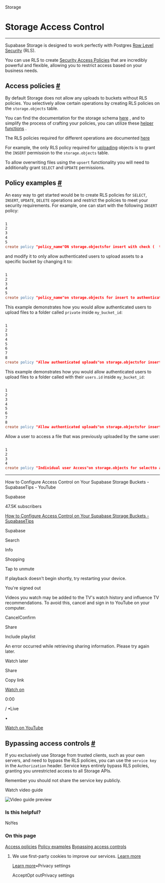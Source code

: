Storage

# Storage Access Control

* * *

Supabase Storage is designed to work perfectly with Postgres [Row Level Security](https://supabase.com/docs/guides/database/postgres/row-level-security) (RLS).

You can use RLS to create [Security Access Policies](https://www.postgresql.org/docs/current/sql-createpolicy.html) that are incredibly powerful and flexible, allowing you to restrict access based on your business needs.

## Access policies [\#](https://supabase.com/docs/guides/storage/security/access-control\#access-policies)

By default Storage does not allow any uploads to buckets without RLS policies. You selectively allow certain operations by creating RLS policies on the `storage.objects` table.

You can find the documentation for the storage schema [here](https://supabase.com/docs/guides/storage/schema/design) , and to simplify the process of crafting your policies, you can utilize these [helper functions](https://supabase.com/docs/guides/storage/schema/helper-functions) .

The RLS policies required for different operations are documented [here](https://supabase.com/docs/reference/javascript/storage-createbucket)

For example, the only RLS policy required for [uploading](https://supabase.com/docs/reference/javascript/storage-from-upload) objects is to grant the `INSERT` permission to the `storage.objects` table.

To allow overwriting files using the `upsert` functionality you will need to additionally grant `SELECT` and `UPDATE` permissions.

## Policy examples [\#](https://supabase.com/docs/guides/storage/security/access-control\#policy-examples)

An easy way to get started would be to create RLS policies for `SELECT`, `INSERT`, `UPDATE`, `DELETE` operations and restrict the policies to meet your security requirements. For example, one can start with the following `INSERT` policy:

```flex

1
2
3
4
5
create policy "policy_name"ON storage.objectsfor insert with check (  true);
```

and modify it to only allow authenticated users to upload assets to a specific bucket by changing it to:

```flex

1
2
3
4
5
create policy "policy_name"on storage.objects for insert to authenticated with check (    -- restrict bucket    bucket_id = 'my_bucket_id');
```

This example demonstrates how you would allow authenticated users to upload files to a folder called `private` inside `my_bucket_id`:

```flex

1
2
3
4
5
6
7
8
create policy "Allow authenticated uploads"on storage.objectsfor insertto authenticatedwith check (  bucket_id = 'my_bucket_id' and  (storage.foldername(name))[1] = 'private');
```

This example demonstrates how you would allow authenticated users to upload files to a folder called with their `users.id` inside `my_bucket_id`:

```flex

1
2
3
4
5
6
7
8
create policy "Allow authenticated uploads"on storage.objectsfor insertto authenticatedwith check (  bucket_id = 'my_bucket_id' and  (storage.foldername(name))[1] = (select auth.uid()::text));
```

Allow a user to access a file that was previously uploaded by the same user:

```flex

1
2
3
4
create policy "Individual user Access"on storage.objects for selectto authenticatedusing ( (select auth.uid()) = owner_id::uuid );
```

* * *

How to Configure Access Control on Your Supabase Storage Buckets - SupabaseTips - YouTube

Supabase

47.5K subscribers

[How to Configure Access Control on Your Supabase Storage Buckets - SupabaseTips](https://www.youtube.com/watch?v=4ERX__Y908k)

Supabase

Search

Info

Shopping

Tap to unmute

If playback doesn't begin shortly, try restarting your device.

You're signed out

Videos you watch may be added to the TV's watch history and influence TV recommendations. To avoid this, cancel and sign in to YouTube on your computer.

CancelConfirm

Share

Include playlist

An error occurred while retrieving sharing information. Please try again later.

Watch later

Share

Copy link

[Watch on](https://www.youtube.com/watch?v=4ERX__Y908k&embeds_referring_euri=https%3A%2F%2Fsupabase.com%2F)

0:00

/ •Live

•

[Watch on YouTube](https://www.youtube.com/watch?v=4ERX__Y908k "Watch on YouTube")

## Bypassing access controls [\#](https://supabase.com/docs/guides/storage/security/access-control\#bypassing-access-controls)

If you exclusively use Storage from trusted clients, such as your own servers, and need to bypass the RLS policies, you can use the `service key` in the `Authorization` header. Service keys entirely bypass RLS policies, granting you unrestricted access to all Storage APIs.

Remember you should not share the service key publicly.

Watch video guide

![Video guide preview](https://supabase.com/docs/_next/image?url=https%3A%2F%2Fimg.youtube.com%2Fvi%2F4ERX__Y908k%2F0.jpg&w=3840&q=75&dpl=dpl_BvdF4a4Pt4yy6fUvmFQnELXJuaof)

### Is this helpful?

NoYes

### On this page

[Access policies](https://supabase.com/docs/guides/storage/security/access-control#access-policies) [Policy examples](https://supabase.com/docs/guides/storage/security/access-control#policy-examples) [Bypassing access controls](https://supabase.com/docs/guides/storage/security/access-control#bypassing-access-controls)

1. We use first-party cookies to improve our services. [Learn more](https://supabase.com/privacy#8-cookies-and-similar-technologies-used-on-our-european-services)



   [Learn more](https://supabase.com/privacy#8-cookies-and-similar-technologies-used-on-our-european-services)•Privacy settings





   AcceptOpt outPrivacy settings